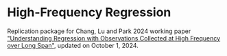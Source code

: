# High-Frequency Regression
Replication package for Chang, Lu and Park 2024 working paper <a href="https://drive.google.com/file/d/1K8iTTQenqiltgAHEVMemtM85YCKZM_tq/view?usp=drive_link">"Understanding Regression with Observations Collected at High Frequency over Long Span"</a>, updated on October 1, 2024.
